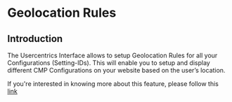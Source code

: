 # Geolocation Rules

## Introduction

The Usercentrics Interface allows to setup Geolocation Rules for all your Configurations (Setting-IDs). This will enable you to setup and display different CMP Configurations on your website based on the user’s location.

If you're interested in knowing more about this feature, please follow this [link](../../../config/account-config.md#geolocation-rulesets)